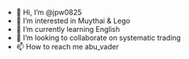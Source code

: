 - 👋 Hi, I’m @jpw0825
- 👀 I’m interested in Muythai & Lego
- 🌱 I’m currently learning English
- 💞️ I’m looking to collaborate on systematic trading
- 📫 How to reach me abu_vader

<!---
jpw0825/jpw0825 is a ✨ special ✨ repository because its `README.md` (this file) appears on your GitHub profile.
You can click the Preview link to take a look at your changes.
--->
